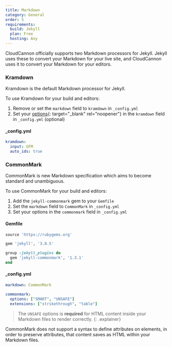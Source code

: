```yaml
---
title: Markdown
category: General
order: 5
requirements:
  build: Jekyll
  plan: Free
  hosting: Any
---
```


CloudCannon officially supports two Markdown processors for Jekyll. Jekyll uses these to convert your Markdown for your live site, and CloudCannon uses it to convert your Markdown for your editors.

### Kramdown

Kramdown is the default Markdown processor for Jekyll.

To use Kramdown for your build and editors:

1. Remove or set the `markdown` field to `kramdown` in `_config.yml`
2. Set your [options](https://kramdown.gettalong.org/options.html){: target="_blank" rel="noopener"} in the `kramdown` field in `_config.yml` (optional)

#### _config.yml

~~~yaml
kramdown:
  input: GFM
  auto_ids: true
~~~

### CommonMark

CommonMark is new Markdown specification which aims to become standard and unambiguous.

To use CommonMark for your build and editors:

1. Add the `jekyll-commonmark` gem to your `Gemfile`
2. Set the `markdown` field to `CommonMark` in `_config.yml`
3. Set your options in the `commonmark` field in `_config.yml`

#### Gemfile

~~~ruby
source 'https://rubygems.org'

gem 'jekyll', '3.8.5'

group :jekyll_plugins do
  gem 'jekyll-commonmark', '1.3.1'
end
~~~

#### _config.yml

~~~yaml
markdown: CommonMark

commonmark:
  options: ["SMART", "UNSAFE"]
  extensions: ["strikethrough", "table"]
~~~

> The `UNSAFE` options is **required** for HTML content inside your Markdown files to render correctly.
{: .explainer}

CommonMark does not support a syntax to define attributes on elements, in order to preserve attributes, that content saves as HTML within your Markdown files.
